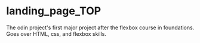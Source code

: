 # landing_page_TOP
The odin project's first major project after the flexbox course in foundations. Goes over HTML, css, and flexbox skills.

